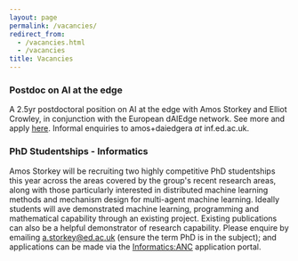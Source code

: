 ```yaml
---
layout: page
permalink: /vacancies/
redirect_from:
  - /vacancies.html
  - /vacancies
title: Vacancies
---
```


### Postdoc on AI at the edge

A 2.5yr postdoctoral position on AI at the edge with Amos Storkey and Elliot Crowley, in conjunction with the European dAIEdge network. See more and apply [here](https://elxw.fa.em3.oraclecloud.com/hcmUI/CandidateExperience/en/sites/CX_1001/job/9500). Informal enquiries to amos+daiedgera *at* inf.ed.ac.uk.

### PhD Studentships - Informatics

Amos Storkey will be recruiting two highly competitive PhD studentships this year across the areas covered by the group's recent research areas, along with those particularly interested in distributed machine learning methods and mechanism design for multi-agent machine learning. Ideally students will ave demonstrated machine learning, programming and mathematical capability through an existing project. Existing publications can also be a helpful demonstrator of research capability. Please enquire by emailing a.storkey@ed.ac.uk (ensure the term PhD is in the subject); and applications can be made via the [Informatics:ANC](https://www.ed.ac.uk/studying/postgraduate/degrees/index.php?r=site/view&edition=2020&id=489) application portal.
